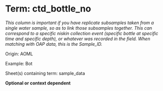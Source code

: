 # Term: ctd_bottle_no

*This column is important if you have replicate subsamples taken from a single water sample, so as to link those subsamples together. This can correspond to a specific niskin collection event (specific bottle at specific time and specific depth), or whatever was recorded in the field. When matching with OAP data, this is the Sample_ID.*

Origin: AOML

Example: Bot

Sheet(s) containing term: sample_data

**Optional or context dependent**